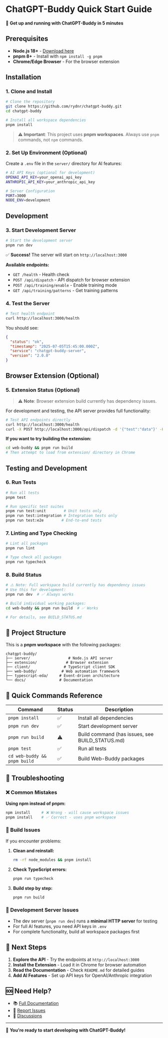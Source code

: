 # ChatGPT-Buddy Quick Start Guide

🚀 **Get up and running with ChatGPT-Buddy in 5 minutes**

## Prerequisites

- **Node.js 18+** - [Download here](https://nodejs.org/)
- **pnpm 8+** - Install with `npm install -g pnpm`
- **Chrome/Edge Browser** - For the browser extension

## Installation

### 1. Clone and Install
```bash
# Clone the repository
git clone https://github.com/rydnr/chatgpt-buddy.git
cd chatgpt-buddy

# Install all workspace dependencies
pnpm install
```

> ⚠️ **Important**: This project uses **pnpm workspaces**. Always use `pnpm` commands, not `npm` commands.

### 2. Set Up Environment (Optional)

Create a `.env` file in the `server/` directory for AI features:

```bash
# AI API Keys (optional for development)
OPENAI_API_KEY=your_openai_api_key
ANTHROPIC_API_KEY=your_anthropic_api_key

# Server Configuration
PORT=3000
NODE_ENV=development
```

## Development

### 3. Start Development Server
```bash
# Start the development server
pnpm run dev
```

✅ **Success!** The server will start on `http://localhost:3000`

**Available endpoints:**
- `GET /health` - Health check
- `POST /api/dispatch` - API dispatch for browser extension
- `POST /api/training/enable` - Enable training mode  
- `GET /api/training/patterns` - Get training patterns

### 4. Test the Server
```bash
# Test health endpoint
curl http://localhost:3000/health
```

You should see:
```json
{
  "status": "ok",
  "timestamp": "2025-07-05T15:45:00.000Z",
  "service": "chatgpt-buddy-server",
  "version": "2.0.0"
}
```

## Browser Extension (Optional)

### 5. Extension Status (Optional)

> ⚠️ **Note**: Browser extension build currently has dependency issues.

For development and testing, the API server provides full functionality:
```bash
# Test API endpoints directly
curl http://localhost:3000/health
curl -X POST http://localhost:3000/api/dispatch -d '{"test":"data"}' -H "Content-Type: application/json"
```

**If you want to try building the extension:**
```bash
cd web-buddy && pnpm run build
# Then attempt to load from extension/ directory in Chrome
```

## Testing and Development

### 6. Run Tests
```bash
# Run all tests
pnpm test

# Run specific test suites
pnpm run test:unit        # Unit tests only
pnpm run test:integration # Integration tests only
pnpm run test:e2e        # End-to-end tests
```

### 7. Linting and Type Checking
```bash
# Lint all packages
pnpm run lint

# Type check all packages  
pnpm run typecheck
```

### 8. Build Status
```bash
# ⚠️ Note: Full workspace build currently has dependency issues
# Use this for development:
pnpm run dev  # ✅ Always works

# Build individual working packages:
cd web-buddy && pnpm run build  # ✅ Works

# For details, see BUILD_STATUS.md
```

## 📁 Project Structure

This is a **pnpm workspace** with the following packages:

```
chatgpt-buddy/
├── server/                 # Node.js API server
├── extension/             # Browser extension  
├── client/               # TypeScript client SDK
├── web-buddy/           # Web automation framework
├── typescript-eda/     # Event-driven architecture
└── docs/               # Documentation
```

## 📝 Quick Commands Reference

| Command | Status | Description |
|---------|--------|-------------|
| `pnpm install` | ✅ | Install all dependencies |
| `pnpm run dev` | ✅ | Start development server |
| `pnpm run build` | ⚠️ | Build command (has issues, see BUILD_STATUS.md) |
| `pnpm test` | ✅ | Run all tests |
| `cd web-buddy && pnpm build` | ✅ | Build Web-Buddy packages |

## 🔧 Troubleshooting

### ❌ Common Mistakes
**Using npm instead of pnpm:**
```bash
npm install     # ❌ Wrong - will cause workspace issues
pnpm install    # ✅ Correct - uses pnpm workspace
```

### 🚨 Build Issues
If you encounter problems:

1. **Clean and reinstall:**
   ```bash
   rm -rf node_modules && pnpm install
   ```

2. **Check TypeScript errors:**
   ```bash
   pnpm run typecheck
   ```

3. **Build step by step:**
   ```bash
   pnpm run build
   ```

### 🏥 Development Server Issues
- The dev server (`pnpm run dev`) runs a **minimal HTTP server** for testing
- For full AI features, you need API keys in `.env`
- For complete functionality, build all workspace packages first

## 🎯 Next Steps

1. **Explore the API** - Try the endpoints at `http://localhost:3000`
2. **Install the Extension** - Load it in Chrome for browser automation
3. **Read the Documentation** - Check `README.md` for detailed guides
4. **Add AI Features** - Set up API keys for OpenAI/Anthropic integration

## 🆘 Need Help?

- 📚 [Full Documentation](./README.md)
- 🐛 [Report Issues](https://github.com/rydnr/chatgpt-buddy/issues)
- 💬 [Discussions](https://github.com/rydnr/chatgpt-buddy/discussions)

---

🎉 **You're ready to start developing with ChatGPT-Buddy!**